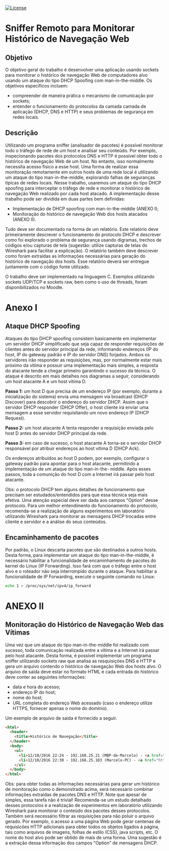 [![License](https://img.shields.io/github/license/mashape/apistatus.svg?maxAge=2592000?style=flat-square)]()

# Sniffer Remoto para Monitorar Histórico de Navegação Web

## Objetivo

O objetivo geral do trabalho é desenvolver uma aplicação usando sockets para monitorar o
histórico de navegação Web de computadores alvo usando um ataque do tipo DHCP Spoofing
com man-in-the-middle. Os objetivos específicos incluem:

 - compreender de maneira prática o mecanismo de comunicação por sockets;
 - entender o funcionamento do protocolos da camada camada de aplicação (DHCP, DNS e HTTP) 
 e seus problemas de segurança em redes locais.
 
## Descrição 

 Utilizando um programa sniffer (analisador de pacotes) é possível monitorar todo o tráfego
de rede de um host e analisar seu conteúdo. Por exemplo, inspecionando pacotes dos
protocolos DNS e HTTP é possível obter todo o histórico de navegação Web de um host. No
entanto, isso normalmente necessita acesso físico a esse host. Uma forma de realizar essa
monitoração remotamente em outros hosts de uma rede local é utilizando um ataque do tipo
man-in-the-middle, explorando falhas de seguranças típicas de redes locais. Nesse trabalho,
usaremos um ataque do tipo DHCP spoofing para interceptar o tráfego de rede e monitorar o
histórico de navegação Web realizado por cada host atacado. A implementação desse
trabalho pode ser dividida em duas partes bem definidas:
 - Implementação de DHCP spoofing com man-in-the-middle (ANEXO I);
 - Monitoração do histórico de navegação Web dos hosts atacados (ANEXO II).

Tudo deve ser documentado na forma de um relatório. Este relatório deve primeiramente
descrever o funcionamento do protocolo DHCP e descrever como foi explorado o problema
de segurança usando digramas, trechos de códigos e/ou capturas de tela (sugestão: utilize
capturas de telas do Wireshark para facilitar a explicação). O relatório também deve descrever
como foram extraídas as informações necessárias para geração do histórico de navegação dos
hosts. Esse relatório deverá ser entregue juntamente com o código fonte utilizado.

O trabalho deve ser implementado na linguagem C. Exemplos utilizando sockets UDP/TCP e
sockets raw, bem como o uso de threads, foram disponibilizados no Moodle.

# Anexo I

## Ataque DHCP Spoofing

Ataques do tipo DHCP spoofing consistem basicamente em implementar um servidor DHCP
simplificado que seja capaz de responder requisições de clientes antes do servidor principal
da rede, informando endereços (IP do host, IP do gateway padrão e IP do servidor DNS)
forjados. Ambos os servidores irão responder as requisições, mas, por normalmente estar
mais próximo da vítima e possuir uma implementação mais simples, a resposta do atacante
tende a chegar primeiro garantindo o sucesso da técnica. O ataque é descrito em mais
detalhes nos diagramas a seguir, considerando um host atacante A e um host vítima D.

**Passo 1:** um host D que precisa de um endereço IP (por exemplo, durante a inicialização do
sistema) envia uma mensagem via broadcast (DHCP Discover) para descobrir o endereço do
servidor DHCP. Assim que o servidor DHCP responder (DHCP Offer), o host cliente irá enviar
uma mensagem a esse servidor requisitando um novo endereço IP (DHCP Request).



**Passo 2:** um host atacante A tenta responder a requisição enviada pelo host D antes do
servidor DHCP principal da rede.


**Passo 3:** em caso de sucesso, o host atacante A torna-se o servidor DHCP responsável por
atribuir endereços ao host vítima D (DHCP Ack).

Os endereços atribuídos ao host D podem, por exemplo, configurar o gateway padrão para
apontar para o host atacante, permitindo a implementação de um ataque do tipo man-in-the-
middle. Após esses passos, toda a comunição do host D com a Internet irá passar pelo host
atacante.

Obs: o protocolo DHCP tem alguns detalhes de funcionamento que precisam ser
estudados/entendidos para que essa técnica seja mais efetiva. Uma atenção especial deve ser
dada aos campos "Option" desse protocolo. Para um melhor entendimento do funcionamento
do protocolo, recomenda-se a realização de alguns experimentos em laboratório utilizando
Wireshark para monitorar as mensagens DHCP trocadas entre cliente e servidor e a análise do
seus conteúdos.

## Encaminhamento de pacotes

Por padrão, o Linux descarta pacotes que são destinados a outros hosts. Desta forma, para
implementar um ataque do tipo man-in-the-middle, é necessário habilitar a funcionalidade de
encaminhamento de pacotes do kernel do Linux (IP Forwarding). Isso fará com que o tráfego
entre o host alvo e o roteador não seja interrompido durante o ataque.
Para habilitar a funcionalidade de IP Forwarding, execute o seguinte comando no Linux:

```sh
echo 1 > /proc/sys/net/ipv4/ip_forward
```
# ANEXO II

## Monitoração do Histórico de Navegação Web das Vítimas

Uma vez que um ataque do tipo man-in-the-middle foi realizado com sucesso, toda
comunicação realizada entre a vítima e a Internet irá passar pelo host atacante. Desta forma,
é possível implementar um programa sniffer utilizando sockets raw que analisa as resquisições
DNS e HTTP e gera um arquivo contendo o histórico de navegação Web dos hosts alvo.
O arquivo de saída deve estar no formato HTML e cada entrada do histórico deve conter as
seguintes informações:
 - data e hora do acesso;
 - endereço IP do host;
 - nome do host;
 - URL completa do endereço Web acessado (caso o endereço utilize HTTPS, fornecer
apenas o nome do domínio).

Um exemplo de arquivo de saida é fornecido a seguir.

```html
<html>
  <header>
    <title>Histórico de Navegação</title>
  </header>
  <body>
    <ul>
      <li>12/10/2016 22:24 - 192.168.25.21 (MBP-de-Marcelo) - <a href="https://site.com"></a>site</li>
      <li>12/10/2016 22:30 - 192.168.25.103 (Marcelo-PC) - <a href="http://site2.com">site2</a></li>
    </ul>
  </body>
</html>
```

Obs: para obter todas as informações necessárias para gerar um histórico de monitoração
como o demonstrado acima, será necessário combinar informações extraídas de pacotes DNS
e HTTP. Note que apesar de simples, essa tarefa não é trivial! Recomenda-se um estudo
detalhado desses protocolos e a realização de experimentos em laboratório utilizando
Wireshark para monitorar o conteúdo dos pacotes desses protocolos. Também será
necessário filtrar as requisições para não poluir o arquivo gerado. Por exemplo, o acesso a
uma página Web pode gerar centenas de requisicões HTTP adicionais para obter todos os
objetos ligados à página, tais como arquivos de imagens, folhas de estilo (CSS), java scripts,
etc. O nome do host alvo pode ser obtido de mais de uma forma. Uma sugestão é a extração
dessa informação dos campos "Option” de mensagens DHCP.
